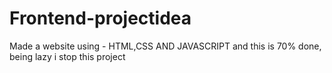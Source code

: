 # Frontend-projectidea
Made a website using - HTML,CSS AND JAVASCRIPT and this is 70% done, being lazy i stop this project
